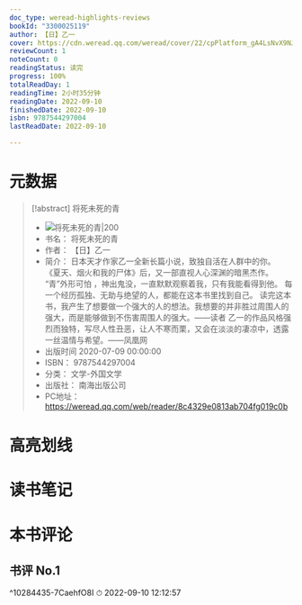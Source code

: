```yaml
---
doc_type: weread-highlights-reviews
bookId: "3300025119"
author: 【日】乙一
cover: https://cdn.weread.qq.com/weread/cover/22/cpPlatform_gA4LsNvX9NJMJamBiERn4x/t7_cpPlatform_gA4LsNvX9NJMJamBiERn4x.jpg
reviewCount: 1
noteCount: 0
readingStatus: 读完
progress: 100%
totalReadDay: 1
readingTime: 2小时35分钟
readingDate: 2022-09-10
finishedDate: 2022-09-10
isbn: 9787544297004
lastReadDate: 2022-09-10

---
```

# 元数据
> [!abstract] 将死未死的青
> - ![ 将死未死的青|200](https://cdn.weread.qq.com/weread/cover/22/cpPlatform_gA4LsNvX9NJMJamBiERn4x/t7_cpPlatform_gA4LsNvX9NJMJamBiERn4x.jpg)
> - 书名： 将死未死的青
> - 作者： 【日】乙一
> - 简介： 日本天才作家乙一全新长篇小说，致独自活在人群中的你。
《夏天、烟火和我的尸体》后，又一部直视人心深渊的暗黑杰作。
“青”外形可怕 ，神出鬼没，一直默默观察着我，只有我能看得到他。
每一个经历孤独、无助与绝望的人，都能在这本书里找到自己。
读完这本书，我产生了想要做一个强大的人的想法。我想要的并非胜过周围人的强大，而是能够做到不伤害周围人的强大。——读者
乙一的作品风格强烈而独特，写尽人性丑恶，让人不寒而栗，又会在淡淡的凄凉中，透露一丝温情与希望。——凤凰网
> - 出版时间 2020-07-09 00:00:00
> - ISBN： 9787544297004
> - 分类： 文学-外国文学
> - 出版社： 南海出版公司
> - PC地址：https://weread.qq.com/web/reader/8c4329e0813ab704fg019c0b

# 高亮划线

# 读书笔记

# 本书评论

## 书评 No.1 
 ^10284435-7CaehfO8I
⏱ 2022-09-10 12:12:57
